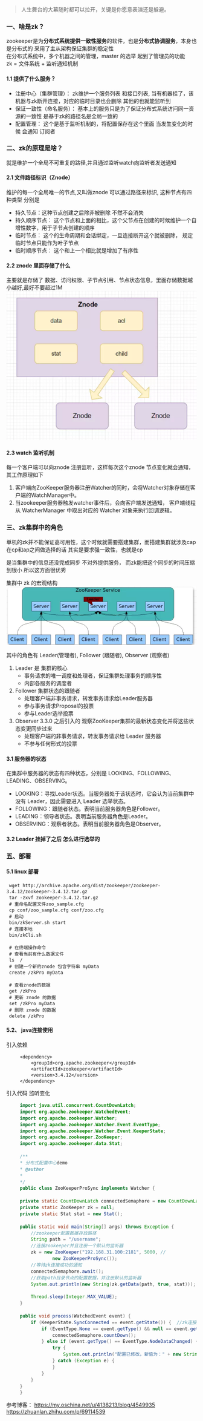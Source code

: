 > 人生舞台的大幕随时都可以拉开，关键是你愿意表演还是躲避。


### 一、啥是zk？
   zookeeper是为**分布式系统提供一致性服务**的软件，也是**分布式协调服务**，本身也是分布式的 采用了主从架构保证集群的稳定性  
   在分布式系统中，多个机器之间的管理，master 的选举 起到了管理员的功能  
   zk = 文件系统 + 监听通知机制
   
   #### 1.1 提供了什么服务？
   * 注册中心（集群管理）： zk维护一个服务列表 和接口列表, 当有机器挂了，该机器与zk断开连接，对应的临时目录也会删除 其他的也就能监听到
   * 保证一致性（命名服务）： 基本上的服务只是为了保证分布式系统访问同一资源的一致性 是基于zk的路径名是全局一致的
   * 配置管理： 这个是基于监听机制的，将配置保存在这个里面 当发生变化的时候 会通知 订阅者
   
### 二、zk的原理是啥？
   就是维护一个全局不可重复的路径,并且通过监听watch向监听者发送通知
   
   #### 2.1 文件路径标识（Znode）
   维护的每一个全局唯一的节点,又叫做znode 可以通过路径来标识, 这种节点有四种类型 分别是
   * 持久节点：这种节点创建之后除非被删除 不然不会消失
   * 持久顺序节点： 这个节点和上面的相比，这个父节点在创建的时候维护一个自增性数字，用于子节点创建的顺序
   * 临时节点： 这个的生命周期和会话绑定，一旦连接断开这个就被删除， 规定 临时节点只能作为叶子节点
   * 临时顺序节点： 这个和上一个相比就是增加了有序性
   
   #### 2.2 znode 里面存储了什么
   主要就是存储了 数据、访问权限、子节点引用、节点状态信息，里面存储数据越小越好,最好不要超过1M
   ![image](image/Zookeeper中Znode存储数据格式.png)
   
   #### 2.3 watch 监听机制
   每一个客户端可以向znode 注册监听，这样每次这个znode 节点变化就会通知，其工作原理如下  
   
   1. 客户端向ZooKeeper服务器注册Watcher的同时，会将Watcher对象存储在客户端的WatchManager中。
   2. 当zookeeper服务器触发watcher事件后，会向客户端发送通知， 客户端线程从 WatcherManager 中取出对应的 Watcher 对象来执行回调逻辑。
   
### 三、zk集群中的角色
   单机的zk并不能保证高可用性，这个时候就需要搭建集群，而搭建集群就涉及cap 在cp和ap之间做选择的话 其实是要求强一致性，也就是cp
   
   是当集群中的信息还没完成同步 不对外提供服务， 而zk能把这个同步的时间压缩到很小 所以这方面很优秀
   
   集群中 zk 的宏观结构
   ![image](image/Zookeeper集群架构.png)  
   
   其中的角色有 Leader(管理者), Follower (跟随者), Observer (观察者)  
   1. Leader 是 集群的核心
        * 事务请求的唯一调度和处理者，保证集群处理事务的顺序性
        * 内部各服务的调度者
   2. Follower 集群状态的跟随者
       * 处理客户端非事务请求，转发事务请求给Leader服务器
       * 参与事务请求Proposal的投票
       * 参与Leader选举投票
   3. Observer 3.3.0 之后引入的 观察ZooKeeper集群的最新状态变化并将这些状态变更同步过来
        * 处理客户端的非事务请求，转发事务请求给 Leader 服务器
        * 不参与任何形式的投票
    
   #### 3.1 服务器的状态
   在集群中服务器的状态有四种状态，分别是 LOOKING、FOLLOWING、LEADING、OBSERVING。
   * LOOKING：寻找Leader状态。当服务器处于该状态时，它会认为当前集群中没有 Leader，因此需要进入 Leader 选举状态。
   * FOLLOWING：跟随者状态。表明当前服务器角色是Follower。
   * LEADING：领导者状态。表明当前服务器角色是Leader。
   * OBSERVING：观察者状态。表明当前服务器角色是Observer。

   #### 3.2 Leader 挂掉了之后 怎么进行选举的
   



### 五、部署
   #### 5.1 linux 部署
   ```text
    wget http://archive.apache.org/dist/zookeeper/zookeeper-3.4.12/zookeeper-3.4.12.tar.gz
    tar -zxvf zookeeper-3.4.12.tar.gz
    # 重命名配置文件zoo_sample.cfg
    cp conf/zoo_sample.cfg conf/zoo.cfg
    # 启动
    bin/zkServer.sh start
    # 连接本地
    bin/zkCli.sh

    # 在终端操作命令
    # 查看当前有什么数据文件
    ls  /
    # 创建一个新的znode 包含字符串 myData
    create /zkPro myData
    
    # 查看znode的数据
    get /zkPro
    # 更新 znode 的数据
    set /zkPro myData
    # 删除 znode 的数据
    delete /zkPro 
```

   #### 5.2、 java连接使用
   引入依赖
   ```text
        <dependency>
            <groupId>org.apache.zookeeper</groupId>
            <artifactId>zookeeper</artifactId>
            <version>3.4.12</version>
        </dependency>
```
    
   引入代码 监听变化
   ```java
        import java.util.concurrent.CountDownLatch;
        import org.apache.zookeeper.WatchedEvent;
        import org.apache.zookeeper.Watcher;
        import org.apache.zookeeper.Watcher.Event.EventType;
        import org.apache.zookeeper.Watcher.Event.KeeperState;
        import org.apache.zookeeper.ZooKeeper;
        import org.apache.zookeeper.data.Stat;
        
        /**
        * 分布式配置中心demo
        * @author 
        *
        */
        public class ZooKeeperProSync implements Watcher {
        
        private static CountDownLatch connectedSemaphore = new CountDownLatch(1);
        private static ZooKeeper zk = null;
        private static Stat stat = new Stat();
        
        public static void main(String[] args) throws Exception {
            //zookeeper配置数据存放路径
            String path = "/username";
            //连接zookeeper并且注册一个默认的监听器
            zk = new ZooKeeper("192.168.31.100:2181", 5000, //
                    new ZooKeeperProSync());
            //等待zk连接成功的通知
            connectedSemaphore.await();
            //获取path目录节点的配置数据，并注册默认的监听器
            System.out.println(new String(zk.getData(path, true, stat)));
        
            Thread.sleep(Integer.MAX_VALUE);
        }
        
        public void process(WatchedEvent event) {
            if (KeeperState.SyncConnected == event.getState()) {  //zk连接成功通知事件
                if (EventType.None == event.getType() && null == event.getPath()) {
                    connectedSemaphore.countDown();
                } else if (event.getType() == EventType.NodeDataChanged) {  //zk目录节点数据变化通知事件
                    try {
                        System.out.println("配置已修改，新值为：" + new String(zk.getData(event.getPath(), true, stat)));
                    } catch (Exception e) {
                    }
                }
            }
        }
        }
``` 


参考博客： https://my.oschina.net/u/4138213/blog/4549935
https://zhuanlan.zhihu.com/p/69114539

